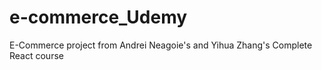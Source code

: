 # e-commerce_Udemy
E-Commerce project from Andrei Neagoie's and Yihua Zhang's Complete React course
